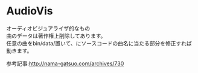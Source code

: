 # AudioVis

オーディオビジュアライザ的なもの  
曲のデータは著作権上削除してあります。  
任意の曲をbin/data/置いて、にソースコードの曲名に当たる部分を修正すれば動きます。  

参考記事:http://nama-gatsuo.com/archives/730
